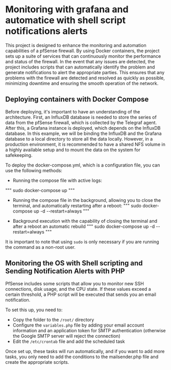 # Monitoring with grafana and automatice with shell script notifications alerts

This project is designed to enhance the monitoring and automation capabilities of a pfSense firewall. By using Docker containers, the project sets up a suite of services that can continuously monitor the performance and status of the firewall. In the event that any issues are detected, the project includes scripts that can automatically identify the problem and generate notifications to alert the appropriate parties. This ensures that any problems with the firewall are detected and resolved as quickly as possible, minimizing downtime and ensuring the smooth operation of the network.


## Deploying containers with Docker Compose

Before deploying, it's important to have an understanding of the architecture. First, an InfluxDB database is needed to store the series of data from the pfSense firewall, which is collected by the Telegraf agent. After this, a Grafana instance is deployed, which depends on the InfluxDB database. In this example, we will be binding the InfluxDB and the Grafana database to a local directory to store all the data locally. However, in a production environment, it is recommended to have a shared NFS volume in a highly available setup and to mount the data on the system for safekeeping.

To deploy the docker-compose.yml, which is a configuration file, you can use the following methods:

- Running the compose file with active logs:

"""
sudo docker-compose up
"""

- Running the compose file in the background, allowing you to close the terminal, and automatically restarting after a reboot:
"""
sudo docker-compose up -d --restart=always
"""

- Background execution with the capability of closing the terminal and after a reboot an automatic rebuild
"""
sudo docker-compose up -d --restart=always
"""

It is important to note that using `sudo` is only necessary if you are running the command as a non-root user.

## Monitoring the OS with Shell scripting and Sending Notification Alerts with PHP

PfSense includes some scripts that allow you to monitor new SSH connections, disk usage, and the CPU state. If these values exceed a certain threshold, a PHP script will be executed that sends you an email notification.

To set this up, you need to:

- Copy the folder to the `/root/` directory
- Configure the `variables.php` file by adding your email account information and an application token for SMTP authentication (otherwise the Google SMTP server will reject the connection)
- Edit the `/etc/crontab` file and add the scheduled task

Once set up, these tasks will run automatically, and if you want to add more tasks, you only need to add the conditions to the mailsender.php file and create the appropriate scripts.
 

